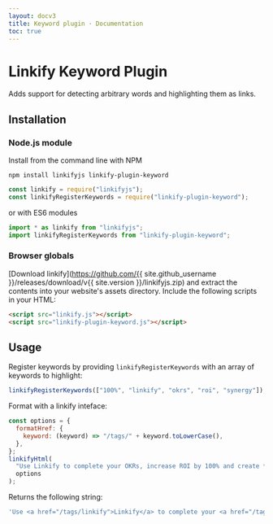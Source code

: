 ```yaml
---
layout: docv3
title: Keyword plugin · Documentation
toc: true
---
```


# Linkify Keyword Plugin

Adds support for detecting arbitrary words and highlighting them as links.

## Installation

### Node.js module

Install from the command line with NPM

```
npm install linkifyjs linkify-plugin-keyword
```

```js
const linkify = require("linkifyjs");
const linkifyRegisterKeywords = require("linkify-plugin-keyword");
```

or with ES6 modules

```js
import * as linkify from "linkifyjs";
import linkifyRegisterKeywords from "linkify-plugin-keyword";
```

### Browser globals

[Download linkify](https://github.com/{{ site.github_username }}/releases/download/v{{ site.version }}/linkifyjs.zip)
and extract the contents into your website's assets directory.
Include the following scripts in your HTML:

```html
<script src="linkify.js"></script>
<script src="linkify-plugin-keyword.js"></script>
```

## Usage

Register keywords by providing `linkifyRegisterKeywords` with an array of keywords to highlight:

```js
linkifyRegisterKeywords(["100%", "linkify", "okrs", "roi", "synergy"]);
```

Format with a linkify inteface:

```js
const options = {
  formatHref: {
    keyword: (keyword) => "/tags/" + keyword.toLowerCase(),
  },
};
linkifyHtml(
  "Use Linkify to complete your OKRs, increase ROI by 100% and create *synergy*",
  options
);
```

Returns the following string:

```js
'Use <a href="/tags/linkify">Linkify</a> to complete your <a href="/tags/okrs">OKRs</a>, increase <a href="/tags/roi">ROI</a> by <a href="/tags/100%">100%</a> and create *<a href="/tags/synergy">synergy</a>*'
```
